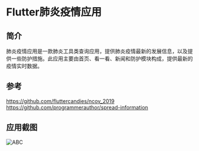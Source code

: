 # Flutter肺炎疫情应用

## 简介
肺炎疫情应用是一款肺炎工具类查询应用，提供肺炎疫情最新的发展信息，以及提供一些防护措施。此应用主要由首页、看一看、新闻和防护模块构成，提供最新的疫情实时数据。

## 参考
https://github.com/fluttercandies/ncov_2019
https://github.com/programmerauthor/spread-information

## 应用截图
![ABC](https://github.com/xiangzhihong/flutter_ncov/blob/master/screenshut/merge.jpg) 
